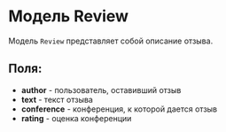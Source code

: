 <h1>Модель Review</h1>
<p>Модель <code>Review</code> представляет собой описание отзыва.</p>

<h2>Поля:</h2>
<ul>
    <li><b>author</b> - пользователь, оставивший отзыв</li>
    <li><b>text</b> - текст отзыва</li>
    <li><b>conference</b> - конференция, к которой дается отзыв</li>
    <li><b>rating</b> - оценка конференции</li>
</ul>